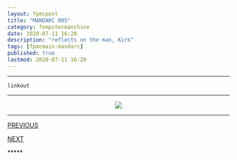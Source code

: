 ```yaml
---
layout: fpmcpost
title: "MANDARC 005"
category: femputermanchine
date: 2020-07-11 16:20
description: "reflects on the man, Kirk"
tags: [fpmcmain-mandarc]
published: true
lastmod: 2020-07-11 16:20
---
```


*****

`linkout`

*****

<center><img src="{{ site.url }}/assets/img/mandarc-spitballsonkirk.jpg"  /></center>

*****
<div class="fpmc-nav">

<span class="fpmc-nav-prev"><a href="{{ 'mandarc-iv' | prepend: site.baseurl }}">PREVIOUS</a></span>

<span class="fpmc-nav-next"><a href="{{ 'mandarc-vi' | prepend: site.baseurl }}">NEXT</a></span> 

</div>
*****

